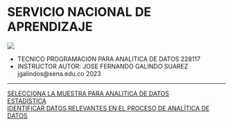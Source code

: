 # SERVICIO NACIONAL DE APRENDIZAJE
<img src="https://blogger.googleusercontent.com/img/a/AVvXsEimdqxynaYJeDRuTUp3lzEWFnnQSC2KTVSxvnV70I2eZ5tOCfjwdNnExSTSm2tCf1xBFHVHwsN80OCpDCO0J80UTNWxPC86s7s5aB8rnizg7guNowqTxhr5Fd9WH48n7pn8uLZNFTgXuSGUH6BNncmfQEpOz9pAe_T0zD8n2-aGZk8-C_l6GWk-aq60fQ=s960">
<ul>
<li>TECNICO PROGRAMACION PARA ANALITICA DE DATOS 228117</li>
<li>INSTRUCTOR AUTOR: JOSE FERNANDO GALINDO SUAREZ jgalindos@sena.edu.co 2023</li>
</ul><hr>
<a href="https://drive.google.com/file/d/11rW7SvwFMTOOEitF0ZGdnkeWDDh6WH1A/view?usp=share_link">SELECCIONA LA MUESTRA PARA ANALITICA DE DATOS</a><br>
<a href="https://drive.google.com/file/d/1_tQyWw96DumafWJ4EvPl7CaOvERY86eO/view?usp=share_link">ESTADISTICA</a><br>
<a href="https://drive.google.com/file/d/1q4ov6y3-tydFmqN538LEWtS-bCvJLtDz/view?usp=share_link">IDENTIFICAR DATOS RELEVANTES EN EL PROCESO DE ANALÍTICA DE DATOS</a><br>
